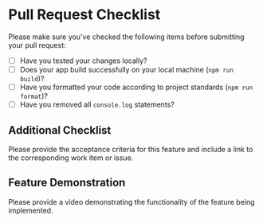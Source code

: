# Pull Request Checklist

Please make sure you've checked the following items before submitting your pull request:

- [ ] Have you tested your changes locally?
- [ ] Does your app build successfully on your local machine (`npm run build`)?
- [ ] Have you formatted your code according to project standards (`npm run format`)?
- [ ] Have you removed all `console.log` statements?

## Additional Checklist

Please provide the acceptance criteria for this feature and include a link to the corresponding work item or issue.

## Feature Demonstration

Please provide a video demonstrating the functionality of the feature being implemented.
